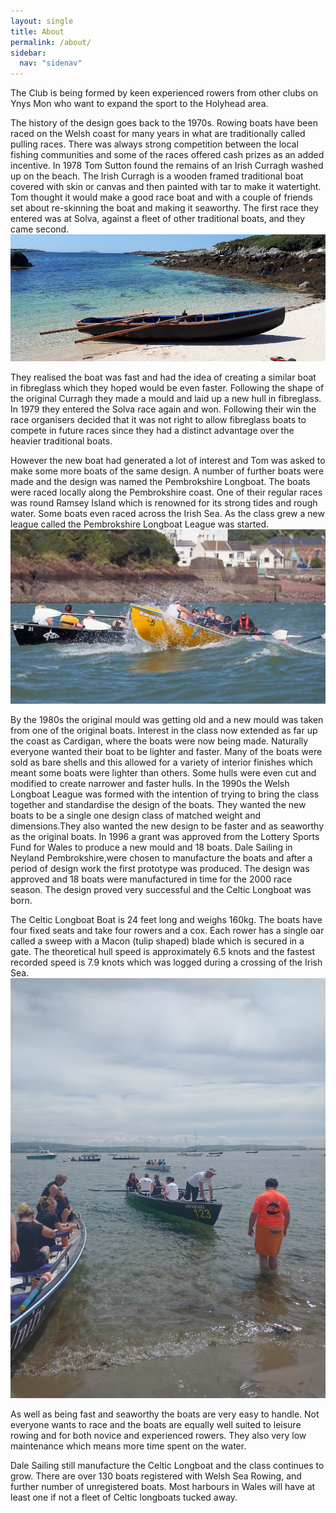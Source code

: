 ```yaml
---
layout: single
title: About
permalink: /about/
sidebar:
  nav: "sidenav"
---
```


The Club is being formed by keen experienced rowers from other clubs on Ynys Mon who want to expand the sport to the Holyhead area.

The history of the design goes back to the 1970s. Rowing boats have been raced on the Welsh coast for many years in what are traditionally called pulling races. There was always strong competition between the local fishing communities and some of the races offered cash prizes as an added incentive. In 1978 Tom Sutton found the remains of an Irish Curragh washed up on the beach. The Irish Curragh is a wooden framed traditional boat covered with skin or canvas and then painted with tar to make it watertight. Tom thought it would make a good race boat and with a couple of friends set about re-skinning the boat and making it seaworthy. The first race they entered was at Solva, against a fleet of other traditional boats, and they came second.
<img src="/docs/assets/images/curragh.jpg" alt="Curragh">

They realised the boat was fast and had the idea of creating a similar boat in fibreglass which they hoped would be even faster. Following the shape of the original Curragh they made a mould and laid up a new hull in fibreglass. In 1979 they entered the Solva race again and won. Following their win the race organisers decided that it was not right to allow fibreglass boats to compete in future races since they had a distinct advantage over the heavier traditional boats.

However the new boat had generated a lot of interest and Tom was asked to make some more boats of the same design. A number of further boats were made and the design was named the Pembrokshire Longboat. The boats were raced locally along the Pembrokshire coast. One of their regular races was round Ramsey Island which is renowned for its strong tides and rough water. Some boats even raced across the Irish Sea. As the class grew a new league called the Pembrokshire Longboat League was started.
<img src="/docs/assets/images/raceceltic.jpg" alt="Racing Celtics">

By the 1980s the original mould was getting old and a new mould was taken from one of the original boats. Interest in the class now extended as far up the coast as Cardigan, where the boats were now being made. Naturally everyone wanted their boat to be lighter and faster. Many of the boats were sold as bare shells and this allowed for a variety of interior finishes which meant some boats were lighter than others. Some hulls were even cut and modified to create narrower and faster hulls. In the 1990s the Welsh Longboat League was formed with the intention of trying to bring the class together and standardise the design of the boats. They wanted the new boats to be a single one design class of matched weight and dimensions.They also wanted the new design to be faster and as seaworthy as the original boats. In 1996 a grant was approved from the Lottery Sports Fund for Wales to produce a new mould and 18 boats. Dale Sailing in Neyland Pembrokshire,were chosen to manufacture the boats and after a period of design work the first prototype was produced. The design was approved and 18 boats were manufactured in time for the 2000 race season. The design proved very successful and the Celtic Longboat was born.

The Celtic Longboat Boat is 24 feet long and weighs 160kg. The boats have four fixed seats and take four rowers and a cox. Each rower has a single oar called a sweep with a Macon (tulip shaped) blade which is secured in a gate. The theoretical hull speed is approximately 6.5 knots and the fastest recorded speed is 7.9 knots which was logged during a crossing of the Irish Sea.
<img src="/docs/assets/images/beach.jpg" alt="Racing Celtics">

As well as being fast and seaworthy the boats are very easy to handle. Not everyone wants to race and the boats are equally well suited to leisure rowing and for both novice and experienced rowers. They also very low maintenance which means more time spent on the water.

Dale Sailing still manufacture the Celtic Longboat and the class continues to grow. There are over 130 boats registered with Welsh Sea Rowing, and further number of unregistered boats. Most harbours in Wales will have at least one if not a fleet of Celtic longboats tucked away.
